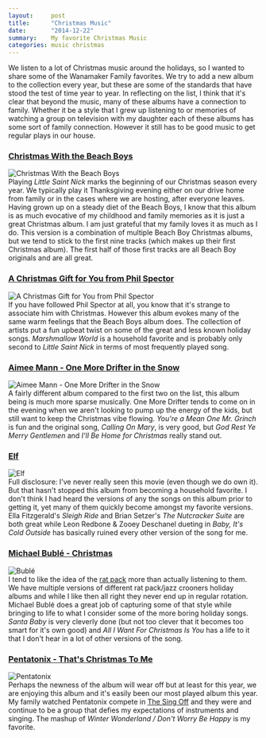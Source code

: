 ```yaml
---
layout:     post
title:      "Christmas Music"
date:       "2014-12-22"
summary:    My favorite Christmas Music
categories: music christmas
---
```

We listen to a lot of Christmas music around the holidays, so I wanted to share some of the Wanamaker Family favorites.  We try to add a new album to the collection every year, but these are some of the standards that have stood the test of time year to year.  In reflecting on the list, I think that it's clear that beyond the music, many of these albums have a connection to family.  Whether it be a style that I grew up listening to or memories of watching a group on television with my daughter each of these albums has some sort of family connection.  However it still has to be good music to get regular plays in our house.

### [Christmas With the Beach Boys][BB]
![Christmas With the Beach Boys](http://a1.mzstatic.com/us/r30/Music4/v4/ce/7a/03/ce7a03df-d357-b32a-24da-684ce7c830d4/cover170x170.jpeg)  
Playing *Little Saint Nick* marks the beginning of our Christmas season every year.  We typically play it Thanksgiving evening either on our drive home from family or in the cases where we are hosting, after everyone leaves.  Having grown up on a steady diet of the Beach Boys, I know that this album is as much evocative of my childhood and family memories as it is just a great Christmas album.  I am just grateful that my family loves it as much as I do.  This version is a combination of multiple Beach Boy Christmas albums, but we tend to stick to the first nine tracks (which makes up their first Christmas album).  The first half of those first tracks are all Beach Boy originals and are all great.

### [A Christmas Gift for You from Phil Spector][PS]
![A Christmas Gift for You from Phil Spector](http://a3.mzstatic.com/us/r30/Music/v4/6f/92/ae/6f92ae8a-800c-c7d5-5c4f-cd90a98d1afd/cover170x170.jpeg)  
If you have followed Phil Spector at all, you know that it's strange to associate him with Christmas.  However this album evokes many of the same warm feelings that the Beach Boys album does.  The collection of artists put a fun upbeat twist on some of the great and less known holiday songs.  *Marshmallow World* is a household favorite and is probably only second to *Little Saint Nick* in terms of most frequently played song.

### [Aimee Mann - One More Drifter in the Snow][AM]
![Aimee Mann - One More Drifter in the Snow](http://a2.mzstatic.com/us/r30/Music/v4/ed/30/cd/ed30cdd1-513b-d4ab-2b86-ac46f2e5c66d/cover170x170.jpeg)  
A fairly different album compared to the first two on the list, this album being is much more sparse musically.  One More Drifter tends to come on in the evening when we aren't looking to pump up the energy of the kids, but still want to keep the Christmas vibe flowing.  *You're a Mean One Mr. Grinch* is fun and the original song, *Calling On Mary*, is very good, but *God Rest Ye Merry Gentlemen* and *I'll Be Home for Christmas* really stand out.

### [Elf][ELF]
![Elf](http://a2.mzstatic.com/us/r30/Music/v4/5d/e3/0e/5de30e37-f909-fcd6-b38e-22ce207e006d/cover170x170.jpeg)  
Full disclosure: I've never really seen this movie (even though we do own it).  But that hasn't stopped this album from becoming a household favorite.  I don't think I had heard the versions of any the songs on this album prior to getting it, yet many of them quickly become amongst my favorite versions.  Ella Fitzgerald's *Sleigh Ride* and Brian Setzer's *The Nutcracker Suite* are both great while Leon Redbone & Zooey Deschanel dueting in *Baby, It's Cold Outside* has basically ruined every other version of the song for me.

### [Michael Bublé - Christmas][MB]
![Bublé](http://a3.mzstatic.com/us/r30/Music6/v4/3f/c7/50/3fc750d3-a5ac-a84a-149f-c0a8af18a337/cover170x170.jpeg)  
I tend to like the idea of the [rat pack][RP] more than actually listening to them. We have multiple versions of different rat pack/jazz crooners holiday albums and while I like then all right they never end up in regular rotation. Michael Bublé does a great job of capturing some of that style while bringing to life to what I consider some of the more boring holiday songs.  *Santa Baby* is very cleverly done (but not too clever that it becomes too smart for it's own good) and *All I Want For Christmas Is You* has a life to it that I don't hear in a lot of other versions of the song.

### [Pentatonix - That's Christmas To Me][P]
![Pentatonix](http://a1.mzstatic.com/us/r30/Music5/v4/6e/4c/82/6e4c82bf-a4d3-ab18-883b-085a013d0be0/cover170x170.jpeg)  
Perhaps the newness of the album will wear off but at least for this year, we are enjoying this album and it's easily been our most played album this year. My family watched Pentatonix compete in [The Sing Off][SO] and they were and continue to be a group that defies my expectations of instruments and singing.  The mashup of *Winter Wonderland / Don't Worry Be Happy* is my favorite.


[BB]:https://itunes.apple.com/us/album/christmas-with-the-beach-boys/id726136064
[PS]:https://itunes.apple.com/us/album/christmas-gift-for-you-from/id336036941
[AM]:https://itunes.apple.com/us/album/one-more-drifter-in-the-snow/id550527518
[ELF]:https://itunes.apple.com/us/album/elf-music-from-motion-picture/id719340926
[MB]:https://itunes.apple.com/us/album/christmas/id669854820
[P]:https://itunes.apple.com/us/album/thats-christmas-to-me/id918377263
[RP]:http://en.wikipedia.org/wiki/Rat_Pack
[SO]:http://www.nbc.com/the-sing-off
